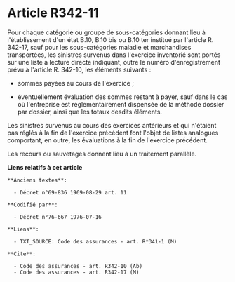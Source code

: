 # Article R342-11

Pour chaque catégorie ou groupe de sous-catégories donnant lieu à l'établissement d'un état B.10, B.10 bis ou B.10 ter
institué par l'article R. 342-17, sauf pour les sous-catégories maladie et marchandises transportées, les sinistres survenus
dans l'exercice inventorié sont portés sur une liste à lecture directe indiquant, outre le numéro d'enregistrement prévu à
l'article R. 342-10, les éléments suivants :

- sommes payées au cours de l'exercice ;

- éventuellement évaluation des sommes restant à payer, sauf dans le cas où l'entreprise est réglementairement dispensée de
la méthode dossier par dossier, ainsi que les totaux desdits éléments.

Les sinistres survenus au cours des exercices antérieurs et qui n'étaient pas réglés à la fin de l'exercice précédent font
l'objet de listes analogues comportant, en outre, les évaluations à la fin de l'exercice précédent.

Les recours ou sauvetages donnent lieu à un traitement parallèle.

**Liens relatifs à cet article**

	**Anciens textes**:

	  - Décret n°69-836 1969-08-29 art. 11

	**Codifié par**:

	  - Décret n°76-667 1976-07-16

	**Liens**:

	  - TXT_SOURCE: Code des assurances - art. R*341-1 (M)

	**Cite**:

	  - Code des assurances - art. R342-10 (Ab)
	  - Code des assurances - art. R342-17 (M)
